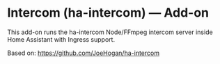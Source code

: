 # Intercom (ha-intercom) — Add-on

This add-on runs the ha-intercom Node/FFmpeg intercom server inside Home Assistant with Ingress support.

Based on: https://github.com/JoeHogan/ha-intercom
